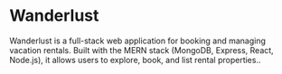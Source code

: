 # Wanderlust
Wanderlust is a full-stack web application for booking and managing vacation rentals. Built with the MERN stack (MongoDB, Express, React, Node.js), it allows users to explore, book, and list rental properties..
